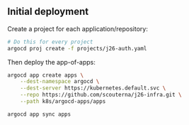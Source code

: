 ## Initial deployment

Create a project for each application/repository:
```bash
# Do this for every project
argocd proj create -f projects/j26-auth.yaml
```

Then deploy the app-of-apps:
```bash
argocd app create apps \
    --dest-namespace argocd \
    --dest-server https://kubernetes.default.svc \
    --repo https://github.com/scouterna/j26-infra.git \
    --path k8s/argocd-apps/apps

argocd app sync apps
```
